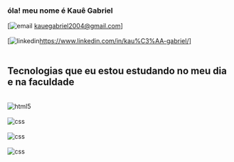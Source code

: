 ### óla! meu nome é Kauê Gabriel


[![email](https://img.shields.io/badge/Gmail-D14836?style=for-the-badge&logo=gmail&logoColor=white) kauegabriel2004@gmail.com]
<br>
<br>
[![linkedin](https://img.shields.io/badge/LinkedIn-0077B5?style=for-the-badge&logo=linkedin&logoColor=white)https://www.linkedin.com/in/kau%C3%AA-gabriel/]
<br>
<br>
## Tecnologias que eu estou estudando no meu dia e na faculdade 
<div style="display: inline_block"><br/>
  <img align="center" alt="html5" src="https://img.shields.io/badge/HTML5-E34F26?style=for-the-badge&logo=html5&logoColor=white" />
</div>
<div style="display: inline_block"><br/>
  <img align="center" alt="css" src="https://img.shields.io/badge/CSS-239120?&style=for-the-badge&logo=css3&logoColor=white" />
</div>
<div style="display: inline_block"><br/>
  <img align="center" alt="css" src="https://img.shields.io/badge/Python-3776AB?style=for-the-badge&logo=python&logoColor=white" />
</div>
<div style="display: inline_block"><br/>
  <img align="center" alt="css" src="https://img.shields.io/badge/JavaScript-F7DF1E?style=for-the-badge&logo=javascript&logoColor=black" />
</div>

